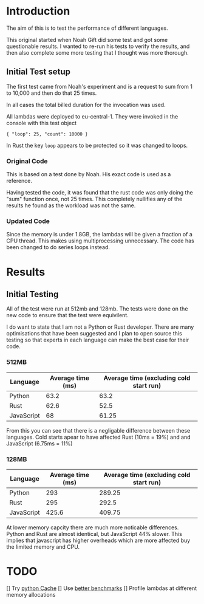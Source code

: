 # Introduction

The aim of this is to test the performance of different languages.

This original started when Noah Gift did some test and got some questionable results. I wanted to re-run his tests to verify the results, and then also complete some more testing that I thought was more thorough.

## Initial Test setup

The first test came from Noah's experiment and is a request to sum from 1 to 10,000 and then do that 25 times.

In all cases the total billed duration for the invocation was used.

All lambdas were deployed to eu-central-1. They were invoked in the console with this test object

`{
  "loop": 25,
  "count": 10000
}`

In Rust the key `loop` appears to be protected so it was changed to loops.

### Original Code

This is based on a test done by Noah. His exact code is used as a reference.

Having tested the code, it was found that the rust code was only doing the "sum" function once, not 25 times. This completely nullifies any of the results he found as the workload was not the same.

### Updated Code

Since the memory is under 1.8GB, the lambdas will be given a fraction of a CPU thread. This makes using multiprocessing unnecessary. The code has been changed to do series loops instead.

# Results

## Initial Testing

All of the test were run at 512mb and 128mb. The tests were done on the new code to ensure that the test were equivilent.

I do want to state that I am not a Python or Rust developer. There are many optimisations that have been suggested and I plan to open source this testing so that experts in each language can make the best case for their code.

### 512MB

| Language   | Average time (ms) | Average time (excluding cold start run) |
| ---------- | ----------------- | --------------------------------------- |
| Python     | 63.2              | 63.2                                    |
| Rust       | 62.6              | 52.5                                    |
| JavaScript | 68                | 61.25                                   |

From this you can see that there is a negligable difference between these languages. Cold starts apear to have affected Rust (10ms = 19%) and and JavaScript (6.75ms = 11%)

### 128MB

| Language   | Average time (ms) | Average time (excluding cold start run) |
| ---------- | ----------------- | --------------------------------------- |
| Python     | 293               | 289.25                                  |
| Rust       | 295               | 292.5                                   |
| JavaScript | 425.6             | 409.75                                  |

At lower memory capcity there are much more noticable differences. Python and Rust are almost identical, but JavaScript 44% slower. This implies that javascript has higher overheads which are more affected buy the limited memory and CPU.

# TODO

[] Try [python Cache](https://docs.python.org/3/library/functools.html)
[] Use [better benchmarks](https://programming-language-benchmarks.vercel.app/python-vs-rust)
[] Profile lambdas at different memory allocations
